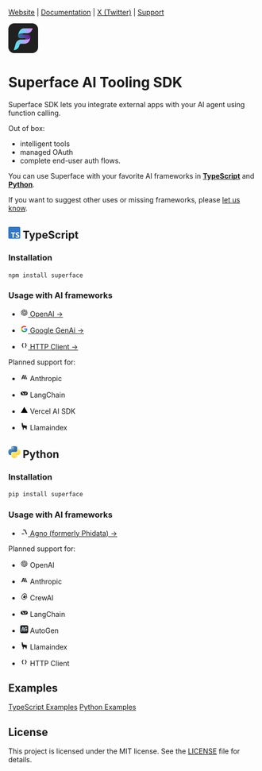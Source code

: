 [Website](https://superface.ai) | [Documentation](https://docs.superface.ai) | [X (Twitter)](https://twitter.com/superfaceai) | [Support](mailto:support@superface.ai)

<img src="https://github.com/superfaceai/sdk/raw/main/docs/logos/superface.png" alt="Superface" width="60" />

# Superface AI Tooling SDK

Superface SDK lets you integrate external apps with your AI agent using function calling. 

Out of box:
- intelligent tools
- managed OAuth 
- complete end-user auth flows.

You can use Superface with your favorite AI frameworks in **[TypeScript](./typescript/)** and **[Python](./python/)**.

If you want to suggest other uses or missing frameworks, please [let us know](mailto:support@superface.ai?subject=SDK).


## <img src="https://github.com/superfaceai/sdk/raw/main/docs/logos/typescript.png" alt="TS" width="24" height="24" /> TypeScript

### Installation

```sh
npm install superface
```

### Usage with AI frameworks
- [<img src="https://github.com/superfaceai/sdk/raw/main/docs/logos/openai.png" alt="OpenAI" width="16" height="16"> OpenAI →](./typescript/src/openai/)

- [<img src="https://github.com/superfaceai/sdk/raw/main/docs/logos/google.png" alt="Google GenAi" width="16" height="16"> Google GenAi →](./typescript/src/google/)

- [<img src="https://github.com/superfaceai/sdk/raw/main/docs/logos/client.png" alt="Superface" width="16" height="16"> HTTP Client →](./typescript/src/client/)

Planned support for:

- <img src="https://github.com/superfaceai/sdk/raw/main/docs/logos/anthropic.png" alt="Anthropic" width="16" height="16"> Anthropic

- <img src="https://github.com/superfaceai/sdk/raw/main/docs/logos/langchain.png" alt="LangChain" width="16" height="16"> LangChain

- <img src="https://github.com/superfaceai/sdk/raw/main/docs/logos/vercel_ai.png" alt="Vercel AI SDK" width="16" height="16"> Vercel AI SDK

- <img src="https://github.com/superfaceai/sdk/raw/main/docs/logos/llamaindex.png" alt="Llamaindex" width="16" height="16"> Llamaindex

## <img src="https://github.com/superfaceai/sdk/raw/main/docs/logos/python.png" alt="Python" width="24" height="24" /> Python

### Installation

```sh
pip install superface
```

### Usage with AI frameworks
- [<img src="https://github.com/superfaceai/sdk/raw/main/docs/logos/agno.png" alt="Agno" width="16" height="16"> Agno (formerly Phidata) →](./python/src/superface/agno/)

Planned support for:

- <img src="https://github.com/superfaceai/sdk/raw/main/docs/logos/openai.png" alt="OpenAI" width="16" height="16"> OpenAI

- <img src="https://github.com/superfaceai/sdk/raw/main/docs/logos/anthropic.png" alt="Anthropic" width="16" height="16"> Anthropic

- <img src="https://github.com/superfaceai/sdk/raw/main/docs/logos/crewai.png" alt="CrewAI" width="16" height="16"> CrewAI

- <img src="https://github.com/superfaceai/sdk/raw/main/docs/logos/langchain.png" alt="LangChain" width="16" height="16"> LangChain

- <img src="https://github.com/superfaceai/sdk/raw/main/docs/logos/autogen.png" alt="Microsoft AutoGen" width="16" height="16"> AutoGen

- <img src="https://github.com/superfaceai/sdk/raw/main/docs/logos/llamaindex.png" alt="Llamaindex" width="16" height="16"> Llamaindex

- <img src="https://github.com/superfaceai/sdk/raw/main/docs/logos/client.png" alt="Superface" width="16" height="16"> HTTP Client

## Examples

[TypeScript Examples](./typescript/examples/)
[Python Examples](./python/examples/)

## License

This project is licensed under the MIT license. See the [LICENSE](./LICENSE) file for details.
